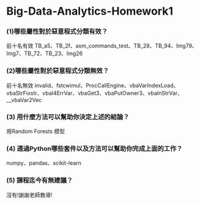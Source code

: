 # Big-Data-Analytics-Homework1

### (1)哪些屬性對於惡意程式分類有效？

前十名有效
TB_a5、TB_2f、asm_commands_test、TB_28、TB_94、Img79、Img7、TB_72、TB_23、Img26

### (2)哪些屬性對於惡意程式分類無效？

前十名無效 
invalid、fstcwimul、ProcCallEngine、vbaVarIndexLoad、vbaStrFixstr、vbaI4ErrVar、vbaGet3、vbaPutOwner3、vbaInStrVar、__vbaVar2Vec

### (3) 用什麼方法可以幫助你決定上述的結論？

用Random Forests 模型

### (4) 透過Python哪些套件以及方法可以幫助你完成上面的工作？

numpy、pandas、scikit-learn

### (5) 課程迄今有無建議？
沒有!謝謝老師教導!